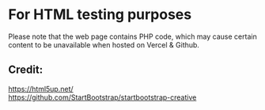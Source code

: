 # For HTML testing purposes
Please note that the web page contains PHP code, which may cause certain content to be unavailable when hosted on Vercel & Github.

## Credit:
https://html5up.net/  <br>
https://github.com/StartBootstrap/startbootstrap-creative  <br>
  <br>
  <br>
